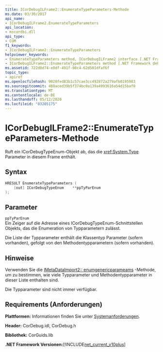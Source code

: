 ```yaml
---
title: ICorDebugILFrame2::EnumerateTypeParameters-Methode
ms.date: 03/30/2017
api_name:
- ICorDebugILFrame2.EnumerateTypeParameters
api_location:
- mscordbi.dll
api_type:
- COM
f1_keywords:
- ICorDebugILFrame2::EnumerateTypeParameters
helpviewer_keywords:
- EnumerateTypeParameters method, ICorDebugILFrame2 interface [.NET Framework debugging]
- ICorDebugILFrame2::EnumerateTypeParameters method [.NET Framework debugging]
ms.assetid: 722d0d74-e0df-491f-98c4-62d501dfaf6f
topic_type:
- apiref
ms.openlocfilehash: 9020fed83b1c57cae3cc492872a279afb0195983
ms.sourcegitcommit: 488aced39b5f374bc0a139a4993616a54d15baf0
ms.translationtype: MT
ms.contentlocale: de-DE
ms.lasthandoff: 05/12/2020
ms.locfileid: "83205175"
---
```

# <a name="icordebugilframe2enumeratetypeparameters-method"></a>ICorDebugILFrame2::EnumerateTypeParameters-Methode
Ruft ein ICorDebugTypeEnum-Objekt ab, das die <xref:System.Type> Parameter in diesem Frame enthält.  
  
## <a name="syntax"></a>Syntax  
  
```cpp  
HRESULT EnumerateTypeParameters (  
    [out] ICorDebugTypeEnum    **ppTyParEnum  
);  
```  
  
## <a name="parameters"></a>Parameter  
 `ppTyParEnum`  
 Ein Zeiger auf die Adresse eines ICorDebugTypeEnum-Schnittstellen Objekts, das die Enumeration von Typparametern zulässt.  
  
 Die Liste der Typparameter enthält die Klassentyp Parameter (sofern vorhanden), gefolgt von den Methodentypparametern (sofern vorhanden).  
  
## <a name="remarks"></a>Hinweise  
 Verwenden Sie die [IMetaDataImport2:: enumgenericparameams](../metadata/imetadataimport2-enumgenericparams-method.md) -Methode, um zu bestimmen, wie viele Typparameter und Methodentypparameter in dieser Liste enthalten sind.  
  
 Die Typparameter sind nicht immer verfügbar.  
  
## <a name="requirements"></a>Requirements (Anforderungen)  
 **Plattformen:** Informationen finden Sie unter [Systemanforderungen](../../get-started/system-requirements.md).  
  
 **Header:** CorDebug.idl, CorDebug.h  
  
 **Bibliothek:** CorGuids.lib  
  
 **.NET Framework Versionen:**[!INCLUDE[net_current_v10plus](../../../../includes/net-current-v10plus-md.md)]
